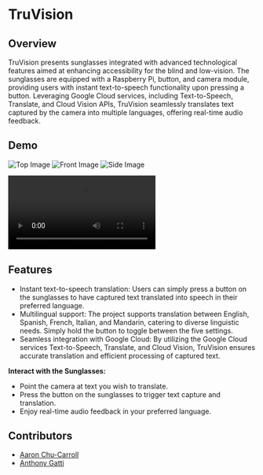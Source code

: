 # TruVision

## Overview
TruVision presents sunglasses integrated with advanced technological features aimed at enhancing accessibility for the blind and low-vision. The sunglasses are equipped with a Raspberry Pi, button, and camera module, providing users with instant text-to-speech functionality upon pressing a button. Leveraging Google Cloud services, including Text-to-Speech, Translate, and Cloud Vision APIs, TruVision seamlessly translates text captured by the camera into multiple languages, offering real-time audio feedback. 

## Demo
![Top Image](docs/TopImage.png)
![Front Image](docs/FrontImage.png)
![Side Image](docs/SideImage.png)

![Demo Video](docs/IMG_7918.mov)

## Features
- Instant text-to-speech translation: Users can simply press a button on the sunglasses to have captured text translated into speech in their preferred language.
- Multilingual support: The project supports translation between English, Spanish, French, Italian, and Mandarin, catering to diverse linguistic needs. Simply hold the button to toggle between the five settings.
- Seamless integration with Google Cloud: By utilizing the Google Cloud services Text-to-Speech, Translate, and Cloud Vision, TruVision ensures accurate translation and efficient processing of captured text.


**Interact with the Sunglasses:**
- Point the camera at text you wish to translate.
- Press the button on the sunglasses to trigger text capture and translation.
- Enjoy real-time audio feedback in your preferred language.

## Contributors
- [Aaron Chu-Carroll](https://github.com/aaronchucarroll)
- [Anthony Gatti](https://github.com/anthony-gatti)
